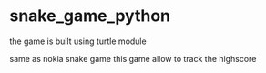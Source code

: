# snake_game_python
the game is built using turtle module 

same as nokia snake game
this game allow to track the highscore 
